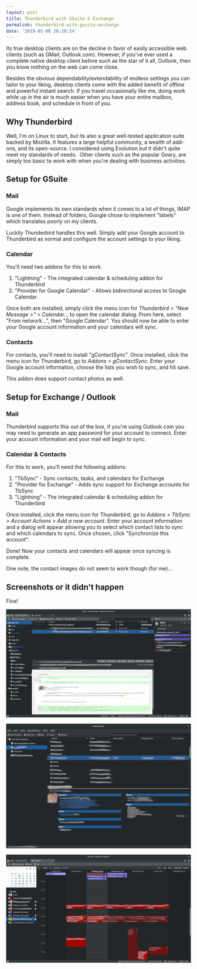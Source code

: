 ```yaml
---
layout: post
title: Thunderbird with GSuite & Exchange
permalink: thunderbird-with-gsuite-exchange
date: '2019-01-08 20:20:24'
---
```


Its true desktop clients are on the decline in favor of easily accessible web clients (such as GMail, Outlook.com). However, if you've ever used a complete native desktop client before such as the star of it all, Outlook, then you know nothing on the web can come close.

Besides the obvious dependability/extendability of endless settings you can tailor to your liking, desktop clients come with the added benefit of offline and powerful instant search. If you travel occasionally like me, doing work while up in the air is much easier when you have your entire mailbox, address book, and schedule in front of you.

## Why Thunderbird

Well, I'm on Linux to start, but its also a great well-tested application suite backed by Mozilla. It features a large helpful community, a wealth of add-ons, and its open-source. I considered using Evolution but it didn't quite meet my standards of needs. &nbsp;Other clients such as the popular Geary, are simply too basic to work with when you're dealing with business activities.

## Setup for GSuite

### Mail

Google implements its own standards when it comes to a lot of things, IMAP is one of them. Instead of folders, Google chose to implement "labels" which translates poorly on my clients.

Luckily Thunderbird handles this well. Simply add your Google account to Thunderbird as normal and configure the account settings to your liking.

### Calendar

You'll need two addons for this to work.

1. "Lightning" - The integrated calendar & scheduling addon for Thunderbird
2. "Provider for Google Calendar" - Allows bidirectional access to Google Calendar.

Once both are installed, simply click the menu icon for _Thunderbird \> "New Message \>" \> Calendar..,_ to open the calendar dialog. From here, select "From network...", then "Google Calendar". You should now be able to enter your Google account information and your calendars will sync.

### Contacts

For contacts, you'll need to install "gContactSync". Once installed, click the menu icon for Thunderbird, go to _Addons \> gContactSync._ Enter your Google account information, choose the lists you wish to sync, and hit save.

This addon does support contact photos as well.

## Setup for Exchange / Outlook

### Mail

Thunderbird supports this out of the box, if you're using Outlook.com you may need to generate an app password for your account to connect. Enter your account information and your mail will begin to sync.

### Calendar & Contacts

For this to work, you'll need the following addons:

1. "TbSync" - Sync contacts, tasks, and calendars for Exchange
2. "Provider for Exchange" - Adds sync support for Exchange accounts for TbSync
3. "Lightning" - The integrated calendar & scheduling addon for Thunderbird

Once installed, click the menu icon for Thunderbird, go to _Addons \> TbSync \> Account Actions \> Add a new account_. Enter your account information and a dialog will appear allowing you to select which contact lists to sync and which calendars to sync. Once chosen, click "Synchronize this account".

Done! Now your contacts and calendars will appear once syncing is complete.

One note, the contact images do not seem to work though (for me)...

## Screenshots or it didn't happen

Fine!

[![Pic 1](/assets/images/2019/01/Screenshot-from-2019-01-08-16-18-03.png)](/assets/images/2019/01/Screenshot-from-2019-01-08-16-18-03.png)

[![Pic 2](/assets/images/2019/01/Screenshot-from-2019-01-08-16-18-56.png)](/assets/images/2019/01/Screenshot-from-2019-01-08-16-18-56.png)

[![Pic 3](/assets/images/2019/01/Screenshot-from-2019-01-08-16-18-06.png)](/assets/images/2019/01/Screenshot-from-2019-01-08-16-18-06.png)
